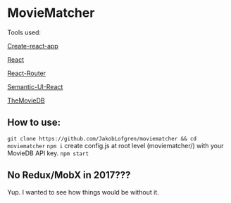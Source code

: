# MovieMatcher

Tools used: 

[Create-react-app](https://github.com/facebookincubator/create-react-app)

[React](https://facebook.github.io/react/)

[React-Router](https://github.com/ReactTraining/react-router)

[Semantic-UI-React](react.semantic-ui.com)

[TheMovieDB](https://www.themoviedb.org/)


## How to use:

`git clone https://github.com/JakobLofgren/moviematcher && cd moviematcher`
`npm i`
create config.js at root level (moviematcher/) with your MovieDB API key.
`npm start`

## No Redux/MobX in 2017???

Yup. I wanted to see how things would be without it. 



